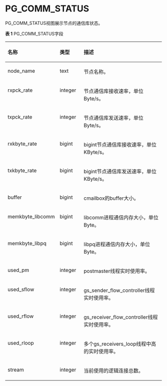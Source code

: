 # PG\_COMM\_STATUS<a name="ZH-CN_TOPIC_0311526905"></a>

PG\_COMM\_STATUS视图展示节点的通信库状态。

**表 1**  PG\_COMM\_STATUS字段

<a name="zh-cn_topic_0059777625_t83ca540e925544c288cfd96db031d9b2"></a>
<table><thead align="left"><tr id="zh-cn_topic_0059777625_r247338af0ec34d588088cff853ab2c54"><th class="cellrowborder" valign="top" width="25.77%" id="mcps1.2.4.1.1"><p id="zh-cn_topic_0059777625_a3b8bec16d0014fe0bb829486199e765a"><a name="zh-cn_topic_0059777625_a3b8bec16d0014fe0bb829486199e765a"></a><a name="zh-cn_topic_0059777625_a3b8bec16d0014fe0bb829486199e765a"></a>名称</p>
</th>
<th class="cellrowborder" valign="top" width="16.73%" id="mcps1.2.4.1.2"><p id="zh-cn_topic_0059777625_ad8dea19ffa0f40c2855a8837cb813804"><a name="zh-cn_topic_0059777625_ad8dea19ffa0f40c2855a8837cb813804"></a><a name="zh-cn_topic_0059777625_ad8dea19ffa0f40c2855a8837cb813804"></a>类型</p>
</th>
<th class="cellrowborder" valign="top" width="57.49999999999999%" id="mcps1.2.4.1.3"><p id="zh-cn_topic_0059777625_a1c45c10dd5364655a8d517672c28ea2d"><a name="zh-cn_topic_0059777625_a1c45c10dd5364655a8d517672c28ea2d"></a><a name="zh-cn_topic_0059777625_a1c45c10dd5364655a8d517672c28ea2d"></a>描述</p>
</th>
</tr>
</thead>
<tbody><tr id="row61291844171914"><td class="cellrowborder" valign="top" width="25.77%" headers="mcps1.2.4.1.1 "><p id="p612914441193"><a name="p612914441193"></a><a name="p612914441193"></a>node_name</p>
</td>
<td class="cellrowborder" valign="top" width="16.73%" headers="mcps1.2.4.1.2 "><p id="p1212974431914"><a name="p1212974431914"></a><a name="p1212974431914"></a>text</p>
</td>
<td class="cellrowborder" valign="top" width="57.49999999999999%" headers="mcps1.2.4.1.3 "><p id="p612917448196"><a name="p612917448196"></a><a name="p612917448196"></a>节点名称。</p>
</td>
</tr>
<tr id="row934819243200"><td class="cellrowborder" valign="top" width="25.77%" headers="mcps1.2.4.1.1 "><p id="p11349182472019"><a name="p11349182472019"></a><a name="p11349182472019"></a>rxpck_rate</p>
</td>
<td class="cellrowborder" valign="top" width="16.73%" headers="mcps1.2.4.1.2 "><p id="p15349724172012"><a name="p15349724172012"></a><a name="p15349724172012"></a>integer</p>
</td>
<td class="cellrowborder" valign="top" width="57.49999999999999%" headers="mcps1.2.4.1.3 "><p id="p6349172412204"><a name="p6349172412204"></a><a name="p6349172412204"></a>节点通信库接收速率，单位Byte/s。</p>
</td>
</tr>
<tr id="row1923124122020"><td class="cellrowborder" valign="top" width="25.77%" headers="mcps1.2.4.1.1 "><p id="p1792319417206"><a name="p1792319417206"></a><a name="p1792319417206"></a>txpck_rate</p>
</td>
<td class="cellrowborder" valign="top" width="16.73%" headers="mcps1.2.4.1.2 "><p id="p892324192020"><a name="p892324192020"></a><a name="p892324192020"></a>integer</p>
</td>
<td class="cellrowborder" valign="top" width="57.49999999999999%" headers="mcps1.2.4.1.3 "><p id="p10923441162011"><a name="p10923441162011"></a><a name="p10923441162011"></a>节点通信库发送速率，单位Byte/s。</p>
</td>
</tr>
<tr id="row1495218552013"><td class="cellrowborder" valign="top" width="25.77%" headers="mcps1.2.4.1.1 "><p id="p129522562013"><a name="p129522562013"></a><a name="p129522562013"></a>rxkbyte_rate</p>
</td>
<td class="cellrowborder" valign="top" width="16.73%" headers="mcps1.2.4.1.2 "><p id="p89528542019"><a name="p89528542019"></a><a name="p89528542019"></a>bigint</p>
</td>
<td class="cellrowborder" valign="top" width="57.49999999999999%" headers="mcps1.2.4.1.3 "><p id="p5952251208"><a name="p5952251208"></a><a name="p5952251208"></a>bigint节点通信库接收速率，单位KByte/s。</p>
</td>
</tr>
<tr id="row1375223462512"><td class="cellrowborder" valign="top" width="25.77%" headers="mcps1.2.4.1.1 "><p id="p97527346253"><a name="p97527346253"></a><a name="p97527346253"></a>txkbyte_rate</p>
</td>
<td class="cellrowborder" valign="top" width="16.73%" headers="mcps1.2.4.1.2 "><p id="p14752123418250"><a name="p14752123418250"></a><a name="p14752123418250"></a>bigint</p>
</td>
<td class="cellrowborder" valign="top" width="57.49999999999999%" headers="mcps1.2.4.1.3 "><p id="p7752934152519"><a name="p7752934152519"></a><a name="p7752934152519"></a>bigint节点通信库发送速率，单位KByte/s。</p>
</td>
</tr>
<tr id="row2827183122513"><td class="cellrowborder" valign="top" width="25.77%" headers="mcps1.2.4.1.1 "><p id="p582733114256"><a name="p582733114256"></a><a name="p582733114256"></a>buffer</p>
</td>
<td class="cellrowborder" valign="top" width="16.73%" headers="mcps1.2.4.1.2 "><p id="p1582713310252"><a name="p1582713310252"></a><a name="p1582713310252"></a>bigint</p>
</td>
<td class="cellrowborder" valign="top" width="57.49999999999999%" headers="mcps1.2.4.1.3 "><p id="p5827131172513"><a name="p5827131172513"></a><a name="p5827131172513"></a>cmailbox的buffer大小。</p>
</td>
</tr>
<tr id="row7964165913255"><td class="cellrowborder" valign="top" width="25.77%" headers="mcps1.2.4.1.1 "><p id="p596535932520"><a name="p596535932520"></a><a name="p596535932520"></a>memkbyte_libcomm</p>
</td>
<td class="cellrowborder" valign="top" width="16.73%" headers="mcps1.2.4.1.2 "><p id="p6965105912252"><a name="p6965105912252"></a><a name="p6965105912252"></a>bigint</p>
</td>
<td class="cellrowborder" valign="top" width="57.49999999999999%" headers="mcps1.2.4.1.3 "><p id="p29651459192515"><a name="p29651459192515"></a><a name="p29651459192515"></a>libcomm进程通信内存大小，单位Byte。</p>
</td>
</tr>
<tr id="row84151914252"><td class="cellrowborder" valign="top" width="25.77%" headers="mcps1.2.4.1.1 "><p id="p1541196259"><a name="p1541196259"></a><a name="p1541196259"></a>memkbyte_libpq</p>
</td>
<td class="cellrowborder" valign="top" width="16.73%" headers="mcps1.2.4.1.2 "><p id="p16413198256"><a name="p16413198256"></a><a name="p16413198256"></a>bigint</p>
</td>
<td class="cellrowborder" valign="top" width="57.49999999999999%" headers="mcps1.2.4.1.3 "><p id="p1741719112516"><a name="p1741719112516"></a><a name="p1741719112516"></a>libpq进程通信内存大小，单位Byte。</p>
</td>
</tr>
<tr id="row36729154250"><td class="cellrowborder" valign="top" width="25.77%" headers="mcps1.2.4.1.1 "><p id="p3672121512516"><a name="p3672121512516"></a><a name="p3672121512516"></a>used_pm</p>
</td>
<td class="cellrowborder" valign="top" width="16.73%" headers="mcps1.2.4.1.2 "><p id="p156721915102517"><a name="p156721915102517"></a><a name="p156721915102517"></a>integer</p>
</td>
<td class="cellrowborder" valign="top" width="57.49999999999999%" headers="mcps1.2.4.1.3 "><p id="p186721915122510"><a name="p186721915122510"></a><a name="p186721915122510"></a>postmaster线程实时使用率。</p>
</td>
</tr>
<tr id="row13632165172519"><td class="cellrowborder" valign="top" width="25.77%" headers="mcps1.2.4.1.1 "><p id="p1863225117259"><a name="p1863225117259"></a><a name="p1863225117259"></a>used_sflow</p>
</td>
<td class="cellrowborder" valign="top" width="16.73%" headers="mcps1.2.4.1.2 "><p id="p463255182512"><a name="p463255182512"></a><a name="p463255182512"></a>integer</p>
</td>
<td class="cellrowborder" valign="top" width="57.49999999999999%" headers="mcps1.2.4.1.3 "><p id="p8632851162517"><a name="p8632851162517"></a><a name="p8632851162517"></a>gs_sender_flow_controller线程实时使用率。</p>
</td>
</tr>
<tr id="row1838154552015"><td class="cellrowborder" valign="top" width="25.77%" headers="mcps1.2.4.1.1 "><p id="p98381745202010"><a name="p98381745202010"></a><a name="p98381745202010"></a>used_rflow</p>
</td>
<td class="cellrowborder" valign="top" width="16.73%" headers="mcps1.2.4.1.2 "><p id="p1883813452206"><a name="p1883813452206"></a><a name="p1883813452206"></a>integer</p>
</td>
<td class="cellrowborder" valign="top" width="57.49999999999999%" headers="mcps1.2.4.1.3 "><p id="p783824518208"><a name="p783824518208"></a><a name="p783824518208"></a>gs_receiver_flow_controller线程实时使用率。</p>
</td>
</tr>
<tr id="row687741116256"><td class="cellrowborder" valign="top" width="25.77%" headers="mcps1.2.4.1.1 "><p id="p6877111192511"><a name="p6877111192511"></a><a name="p6877111192511"></a>used_rloop</p>
</td>
<td class="cellrowborder" valign="top" width="16.73%" headers="mcps1.2.4.1.2 "><p id="p15877171112518"><a name="p15877171112518"></a><a name="p15877171112518"></a>integer</p>
</td>
<td class="cellrowborder" valign="top" width="57.49999999999999%" headers="mcps1.2.4.1.3 "><p id="p5877211182515"><a name="p5877211182515"></a><a name="p5877211182515"></a>多个gs_receivers_loop线程中高的实时使用率。</p>
</td>
</tr>
<tr id="row8733137202019"><td class="cellrowborder" valign="top" width="25.77%" headers="mcps1.2.4.1.1 "><p id="p17733037172011"><a name="p17733037172011"></a><a name="p17733037172011"></a>stream</p>
</td>
<td class="cellrowborder" valign="top" width="16.73%" headers="mcps1.2.4.1.2 "><p id="p1573323716206"><a name="p1573323716206"></a><a name="p1573323716206"></a>integer</p>
</td>
<td class="cellrowborder" valign="top" width="57.49999999999999%" headers="mcps1.2.4.1.3 "><p id="p17733337132013"><a name="p17733337132013"></a><a name="p17733337132013"></a>当前使用的逻辑连接总数。</p>
</td>
</tr>
</tbody>
</table>


